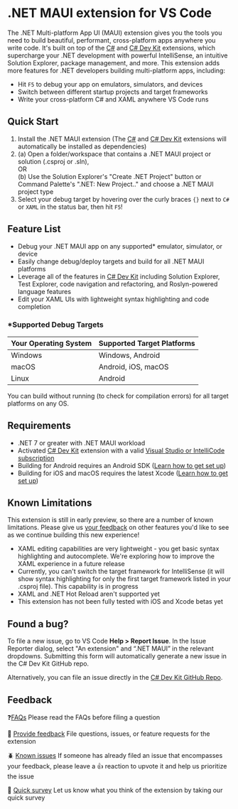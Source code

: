 # .NET MAUI extension for VS Code

The .NET Multi-platform App UI (MAUI) extension gives you the tools you need to build beautiful, performant, cross-platform apps anywhere you write code. It's built on top of the [C#][CSharpExtension] and [C# Dev Kit][CSDevKitExtension] extensions, which supercharge your .NET development with powerful IntelliSense, an intuitive Solution Explorer, package management, and more. This extension adds more features for .NET developers building multi-platform apps, including:

* Hit `F5` to debug your app on emulators, simulators, and devices
* Switch between different startup projects and target frameworks
* Write your cross-platform C# and XAML anywhere VS Code runs

## Quick Start

1. Install the .NET MAUI extension (The [C#][CSharpExtension] and [C# Dev Kit][CSDevKitExtension] extensions will automatically be installed as dependencies)
1.  
    (a) Open a folder/workspace that contains a .NET MAUI project or solution (.csproj or .sln),  
    OR  
    (b) Use the Solution Explorer's "Create .NET Project" button or Command Palette's ".NET: New Project.." and choose a .NET MAUI project type
1. Select your debug target by hovering over the curly braces `{}` next to `C#` or `XAML` in the status bar, then hit `F5`!

## Feature List

* Debug your .NET MAUI app on any supported* emulator, simulator, or device
* Easily change debug/deploy targets and build for all .NET MAUI platforms
* Leverage all of the features in [C# Dev Kit][CSDevKitExtension] including Solution Explorer, Test Explorer, code navigation and refactoring, and Roslyn-powered language features
* Edit your XAML UIs with lightweight syntax highlighting and code completion

### *Supported Debug Targets

| Your Operating System | Supported Target Platforms |
|---|---|
| Windows | Windows, Android |
| macOS | Android, iOS, macOS |
| Linux | Android |

You can build without running (to check for compilation errors) for all target platforms on any OS.

<!--- To see some of what you can do with .NET MAUI, watch our walkthrough video:

[PLACEHOLDER] --->

## Requirements

* .NET 7 or greater with .NET MAUI workload
* Activated [C# Dev Kit][CSDevKitExtension] extension with a valid [Visual Studio or IntelliCode subscription][VSLicenseLink]
* Building for Android requires an Android SDK ([Learn how to get set up][DocsLink])
* Building for iOS and macOS requires the latest Xcode ([Learn how to get set up][DocsLink])

## Known Limitations

This extension is still in early preview, so there are a number of known limitations. Please give us [your feedback][FeedbackLink] on other features you'd like to see as we continue building this new experience!

* XAML editing capabilities are very lightweight - you get basic syntax highlighting and autocomplete. We're exploring how to improve the XAML experience in a future release
* Currently, you can't switch the target framework for IntelliSense (it will show syntax highlighting for only the first target framework listed in your .csproj file). This capability is in progress
* XAML and .NET Hot Reload aren't supported yet
* This extension has not been fully tested  with iOS and Xcode betas yet

## Found a bug?

To file a new issue, go to VS Code **Help > Report Issue**. In the Issue Reporter dialog, select "An extension" and “.NET MAUI” in the relevant dropdowns. Submitting this form will automatically generate a new issue in the C# Dev Kit GitHub repo.

Alternatively, you can file an issue directly in the [C# Dev Kit GitHub Repo][FeedbackLink].

## Feedback

❓[FAQs][FAQLink] Please read the FAQs before filing a question

💭 [Provide feedback][FeedbackLink] File questions, issues, or feature requests for the extension

🪲 [Known issues][FeedbackLink] If someone has already filed an issue that encompasses your feedback, please leave a 👍 reaction to upvote it and help us prioritize the issue

📣 [Quick survey][SurveyLink]  Let us know what you think of the extension by taking our quick survey

[CSharpExtension]: https://marketplace.visualstudio.com/items?itemName=ms-dotnettools.csharp
[CSDevKitExtension]: https://marketplace.visualstudio.com/items?itemName=ms-dotnettools.csdevkit
[FAQLink]: https://code.visualstudio.com/docs/csharp/cs-dev-kit-faq
[FeedbackLink]: https://github.com/microsoft/vscode-dotnettools/issues
[SurveyLink]: https://aka.ms/mauidevkit-survey
[DocsLink]: https://aka.ms/mauidevkit-docs
[VSLicenseLink]: https://visualstudio.microsoft.com/subscriptions/

